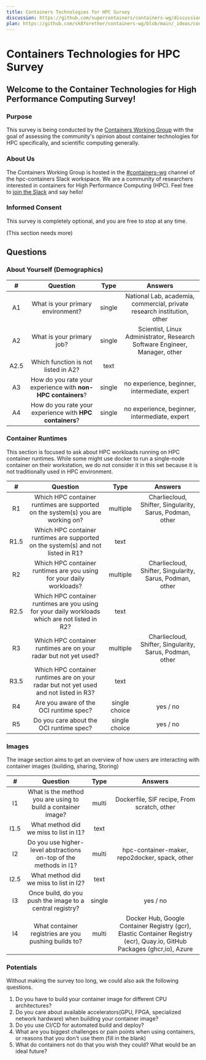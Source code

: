 ```yaml
---
title: Containers Technologies for HPC Survey
discussion: https://github.com/supercontainers/containers-wg/discussions/39
plan: https://github.com/sk8forether/containers-wg/blob/main/_ideas/container-technology-survey-plan.md
---
```


# Containers Technologies for HPC Survey

## Welcome to the Container Technologies for High Performance Computing Survey!

### Purpose
This survey is being conducted by the [Containers Working Group](https://supercontainers.github.io/containers-wg/) with the goal of assessing the community's opinion about container technologies for HPC specifically, and scientific computing generally.

### About Us
The Containers Working Group is hosted in the [#containers-wg](https://hpc-containers.slack.com/archives/C023C51T8SG) channel of the hpc-containers Slack workspace.  We are a community of researchers interested in containers for High Performance Computing (HPC).  Feel free to [join the Slack](https://join.slack.com/t/hpc-containers/shared_invite/zt-ak9q6jw7-UZgpv7IJua5jCtJ_db_yAQ) and say hello!

### Informed Consent
This survey is completely optional, and you are free to stop at any time.

(This section needs more)

## Questions

### About Yourself (Demographics)

| #  | Question | Type | Answers |
|:--:|:---------:|:----:|:---------------------:|
| A1 | What is your primary environment? | single | National Lab, academia, commercial, private research institution, other |
| A2 | What is your primary job? | single | Scientist, Linux Administrator, Research Software Engineer, Manager, other |
| A2.5 | Which function is not listed in A2? | text | |
| A3 | How do you rate your experience with **non-HPC containers**? | single | no experience, beginner, intermediate, expert |
| A4 | How do you rate your experience with **HPC containers**? | single | no experience, beginner, intermediate, expert |

### Container Runtimes

This section is focused to ask about HPC workloads running on HPC container runtimes. While some might use docker to run a single-node container on their workstation, we do not consider it in this set because it is not traditionally used in HPC environment.


| #  | Question | Type | Answers |
|:--:|:---------:|:----:|:---------------------:|
| R1 | Which HPC container runtimes are supported on the system(s) you are working on? | multiple | Charliecloud, Shifter, Singularity, Sarus, Podman, other |
| R1.5 | Which HPC container runtimes are supported on the system(s) and not listed in R1? | text | |
| R2 | Which HPC container runtimes are you using for your daily workloads? | multiple | Charliecloud, Shifter, Singularity, Sarus, Podman, other |
| R2.5 | Which HPC container runtimes are you using for your daily workloads which are not listed in R2? | text | |
| R3 | Which HPC container runtimes are on your radar but not yet used? | multiple | Charliecloud, Shifter, Singularity, Sarus, Podman, other |
| R3.5 | Which HPC container runtimes are on your radar but not yet used and not listed in R3? | text | |
| R4 | Are you aware of the OCI runtime spec? | single choice | yes / no |
| R5 | Do you care about the OCI runtime spec? | single choice | yes / no |

### Images

The image section aims to get an overview of how users are interacting with container images (building, sharing, Storing)

| #  | Question | Type | Answers |
|:--:|:---------:|:----:|:---------------------:|
| I1 | What is the method you are using to build a container image? | multi | Dockerfile, SIF recipe, From scratch, other |
| I1.5 | What method did we miss to list in I1? | text | |
| I2 | Do you use higher-level abstractions on-top of the methods in I1? | multi | hpc-container-maker, repo2docker, spack, other |
| I2.5 | What method did we miss to list in I2? | text | |
| I3 | Once build, do you push the image to a central registry? | single | yes / no |
| I4 | What container registries are you pushing builds to? | multi | Docker Hub, Google Container Registry (gcr), Elastic Container Registry (ecr), Quay.io, GitHub Packages (ghcr,io), Azure |

### Potentials

Without making the survey too long, we could also ask the following questions.

1. Do you have to build your container image for different CPU architectures? 
2. Do you care about available accelerators(GPU, FPGA, specialized network hardware) when building your container image?
3. Do you use CI/CD for automated build and deploy?
4. What are you biggest challenges or pain points when using containers, or reasons that you don't use them (fill in the blank)
5. What do containers not do that you wish they could? What would be an ideal future?

